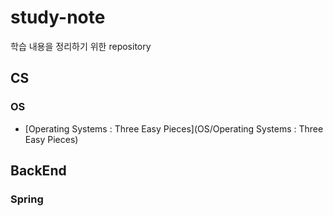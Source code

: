 # study-note
학습 내용을 정리하기 위한 repository

## CS

### OS

- [Operating Systems : Three Easy Pieces](OS/Operating Systems : Three Easy Pieces)

## BackEnd

### Spring
